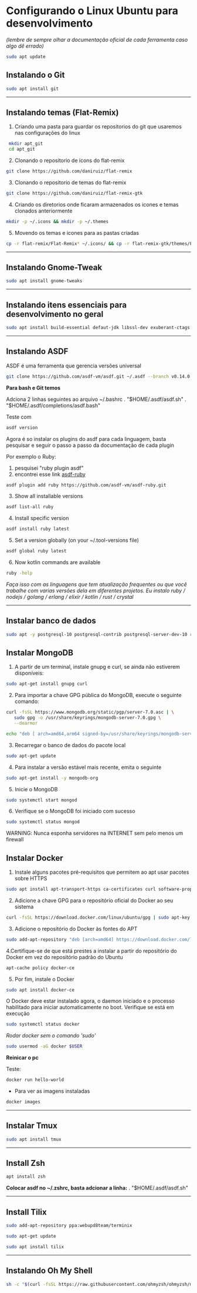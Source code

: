 # Configurando o Linux Ubuntu para desenvolvimento
*(lembre de sempre olhar a documentação oficial de cada ferramenta caso algo dê errado)*

  ```bash
  sudo apt update 
  ```
## Instalando o Git
  
  ```zsh
  sudo apt install git
  ```

---

  
## Instalando temas (Flat-Remix)

1. Criando uma pasta para guardar os repositorios do git que usaremos nas configurações do linux
   
 ```zsh
  mkdir apt_git
  cd apt_git
  ```

2. Clonando o repositorio de icons do flat-remix
   
  ```zsh
  git clone https://github.com/daniruiz/flat-remix
  ```

3. Clonando o repositorio de temas do flat-remix
   
  ```zsh
  git clone https://github.com/daniruiz/flat-remix-gtk
  ```

4. Criando os diretorios onde ficaram armazenados os icones e temas clonados anteriormente
   
  ```zsh
  mkdir -p ~/.icons && mkdir -p ~/.themes
  ```

5. Movendo os temas e icones para as pastas criadas

   
  ```zsh
  cp -r flat-remix/Flat-Remix* ~/.icons/ && cp -r flat-remix-gtk/themes/Flat-Remix* ~/.themes/ && cp -r flat-remix-gtk/themes-old/Flat-Remix-GTK*
  ```

---



## Instalando Gnome-Tweak


```zsh
sudo apt install gnome-tweaks
```
---


## Instalando itens essenciais para desenvolvimento no geral

```zsh
sudo apt install build-essential defaut-jdk libssl-dev exuberant-ctags n-curses-term ack-grep silversearcher-ag fontconfig imagemgick libmagickwand-dev software-properties-common git vim-gtk3 curl
```

---

## Instalando ASDF

ASDF é uma ferramenta que gerencia versões universal

 
```zsh
git clone https://github.com/asdf-vm/asdf.git ~/.asdf --branch v0.14.0
```

**Para bash e Git temos**

Adciona 2 linhas seguintes ao arquivo ~/.bashrc
. "$HOME/.asdf/asdf.sh"
. "$HOME/.asdf/completions/asdf.bash"

Teste com 
```zsh
asdf version
```

Agora é so instalar os plugins do asdf para cada linguagem, basta pesquisar e seguir o passo a passo da documentação de cada plugin

Por exemplo o Ruby:
1. pesquisei "ruby plugin asdf"
2. encontrei esse link [asdf-ruby](https://github.com/asdf-vm/asdf-ruby)
   
```zsh
asdf plugin add ruby https://github.com/asdf-vm/asdf-ruby.git
```

3. Show all installable versions
```zsh
asdf list-all ruby
```

4. Install specific version
```zsh
asdf install ruby latest
```

5. Set a version globally (on your ~/.tool-versions file)
```zsh
asdf global ruby latest
```

6. Now kotlin commands are available
```zsh
ruby -help
```

*Faça isso com as linguagens que tem atualização frequentes ou que você trabalhe com varias versões dela em diferentes projetos. Eu instalo ruby / nodejs / golang / erlang / elixir / kotlin / rust / crystal*

---

## Instalar banco de dados

```zsh
sudo apt -y postgresql-10 postgresql-contrib postgresql-server-dev-10 redis-server libhiredis-dev memcached libmemcached-dev
```

## Instalar MongoDB

1. A partir de um terminal, instale gnupg e curl, se ainda não estiverem disponíveis:

```zsh
sudo apt-get install gnupg curl
```

2. Para importar a chave GPG pública do MongoDB, execute o seguinte comando:

```zsh
curl -fsSL https://www.mongodb.org/static/pgp/server-7.0.asc | \
   sudo gpg -o /usr/share/keyrings/mongodb-server-7.0.gpg \
   --dearmor
```

```zsh
echo "deb [ arch=amd64,arm64 signed-by=/usr/share/keyrings/mongodb-server-7.0.gpg ] https://repo.mongodb.org/apt/ubuntu jammy/mongodb-org/7.0 multiverse" | sudo tee /etc/apt/sources.list.d/mongodb-org-7.0.list
```

3. Recarregar o banco de dados do pacote local
```zsh
sudo apt-get update
```

4. Para instalar a versão estável mais recente, emita o seguinte

```zsh
sudo apt-get install -y mongodb-org
```

5. Inicie o MongoDB

```zsh
sudo systemctl start mongod

```

6. Verifique se o MongoDB foi iniciado com sucesso

```zsh
sudo systemctl status mongod
```

<link rel="stylesheet" href="https://cdnjs.cloudflare.com/ajax/libs/font-awesome/5.15.4/css/all.min.css"> WARNING: Nunca esponha servidores na INTERNET sem pelo menos um firewall

## Instalar Docker

1. Instale alguns pacotes pré-requisitos que permitem ao apt usar pacotes sobre HTTPS

```zsh
sudo apt install apt-transport-https ca-certificates curl software-properties-common
```

2. Adicione a chave GPG para o repositório oficial do Docker ao seu sistema
```zsh
curl -fsSL https://download.docker.com/linux/ubuntu/gpg | sudo apt-key add -
```

3. Adicione o repositório do Docker às fontes do APT
```zsh
sudo add-apt-repository "deb [arch=amd64] https://download.docker.com/linux/ubuntu focal stable"
```

4.Certifique-se de que está prestes a instalar a partir do repositório do Docker em vez do repositório padrão do Ubuntu
```zsh
apt-cache policy docker-ce
```

5. Por fim, instale o Docker
```zsh
sudo apt install docker-ce
```

O Docker deve estar instalado agora, o daemon iniciado e o processo habilitado para iniciar automaticamente no boot. Verifique se está em execução

```zsh
sudo systemctl status docker
```

*Rodar docker sem o comando 'sudo'*
```zsh
sudo usermod -aG docker $USER
```

**Reinicar o pc**

Teste:
```zsh
docker run hello-world
```

* Para ver as imagens instaladas
```zsh
docker images
```

---

## Instalar Tmux

```zsh
sudo apt install tmux
```

---

## Install Zsh

```zsh
apt install zsh
```

**Colocar asdf no ~/.zshrc, basta adcionar a linha:**
. "$HOME/.asdf/asdf.sh"

---

## Install Tilix

```zsh
sudo add-apt-repository ppa:webupd8team/terminix
```

```zsh
sudo apt-get update
```

```zsh
sudo apt install tilix
```

---

## Instalando Oh My Shell

```zsh
sh -c "$(curl -fsSL https://raw.githubusercontent.com/ohmyzsh/ohmyzsh/master/tools/install.sh)"
```
